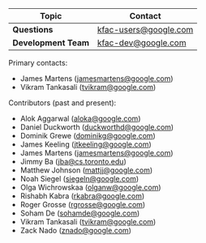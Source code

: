 Topic                | Contact
-------------------- | ---------------------
**Questions**        | kfac-users@google.com
**Development Team** | kfac-dev@google.com

Primary contacts:

*   James Martens (jamesmartens@google.com)
*   Vikram Tankasali (tvikram@google.com)

Contributors (past and present):

*   Alok Aggarwal (aloka@google.com)
*   Daniel Duckworth (duckworthd@google.com)
*   Dominik Grewe (dominikg@google.com)
*   James Keeling (jtkeeling@google.com)
*   James Martens (jamesmartens@google.com)
*   Jimmy Ba (jba@cs.toronto.edu)
*   Matthew Johnson (mattjj@google.com)
*   Noah Siegel (siegeln@google.com)
*   Olga Wichrowskaa (olganw@google.com)
*   Rishabh Kabra (rkabra@google.com)
*   Roger Grosse (rgrosse@google.com)
*   Soham De (sohamde@google.com)
*   Vikram Tankasali (tvikram@google.com)
*   Zack Nado (znado@google.com)
